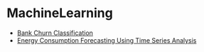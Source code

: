 # MachineLearning

- <a href = "https://github.com/naik24/MachineLearning/tree/master/Binary%20Classification%20with%20a%20Bank%20Churn%20Dataset">Bank Churn Classification</a>
- <a href = "https://github.com/naik24/MachineLearning/tree/master/Energy%20Consumption%20using%20Time%20Series%20Forecasting">Energy Consumption Forecasting Using Time Series Analysis</a>
